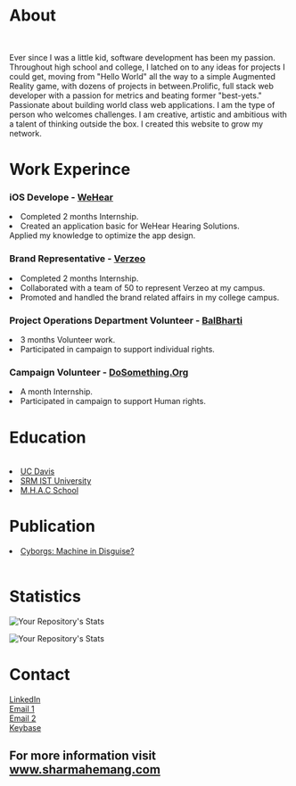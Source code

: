 <h1>About</h1><br>

<p>Ever since I was a little kid, software development has been my passion. Throughout high school and college, I latched on to any ideas for projects I could get, moving from "Hello World" all the way to a simple Augmented Reality game, with dozens of projects in between.Prolific, full stack web developer with a passion for metrics and beating former "best-yets." Passionate about building world class web applications. I am the type of person who welcomes challenges. I am creative, artistic and ambitious with a talent of thinking outside the box. I created this website to grow my network.</p>
			
<h1>Work Experince</h1>
<h3>iOS Develope  - <a href="https://wehear.in">WeHear</a></h3>
<li>Completed 2 months Internship.</li>
<li>Created an application basic for WeHear Hearing Solutions.</li>
<li">Applied my knowledge to optimize the app design.</li>

<h3>Brand Representative - <a href="https://verzeo.com">Verzeo</a></h3>
<li>Completed 2 months Internship.</li>
<li>Collaborated with a team of 50 to represent Verzeo at my campus.</li>
<li>Promoted and handled the brand related affairs in my college campus.</li>

<h3>Project Operations Department Volunteer - <a href="https://balbharti.org.in">BalBharti</a></h3>
<li>3 months Volunteer work.</li>
<li>Participated in campaign to support individual rights.</li>

<h3>Campaign Volunteer - <a href="https://www.dosomething.org/us">DoSomething.Org</a></h3>
<li>A month Internship.</li>
<li>Participated in campaign to support Human rights.</li>

        
<h1>Education</h1><br>
<li><a href="https://www.ucdavis.edu">UC Davis</a></li>
<li><a href="https://www.srmup.in">SRM IST University</a></li>
<li><a href="https://mhacnagbani.com">M.H.A.C School</a></li>

<h1>Publication</h1>
<a href="https://www.irjet.net/archives/V7/i5/IRJET-V7I533.pdf"><li>Cyborgs: Machine in Disguise?</li></a><br>

<h1>Statistics</h1>

![Your Repository's Stats](https://github-readme-stats.vercel.app/api?username=hemangsharma&show_icons=true)

![Your Repository's Stats](https://github-readme-stats.vercel.app/api/top-langs/?username=hemangsharma&theme=blue-red)

<h1>Contact</h1>
<a href="https://linkedin.com/in/sharmahemang" target="_blank">LinkedIn</a><br>
<a href="mailto:sharmahemang2000@gmail.com" target="_blank">Email 1</a><br>
<a href="mailto:i@sharmahemang.com" target="_blank">Email 2</a><br>
<a href="https://keybase.io/sharmahemang" target="_blank">Keybase</a><br>


<h2>For more information visit <a href="http://sharmahemang.com">www.sharmahemang.com</a></h2>





<!---
hemangsharma/hemangsharma is a ✨ special ✨ repository because its `README.md` (this file) appears on your GitHub profile.
You can click the Preview link to take a look at your changes.
--->
